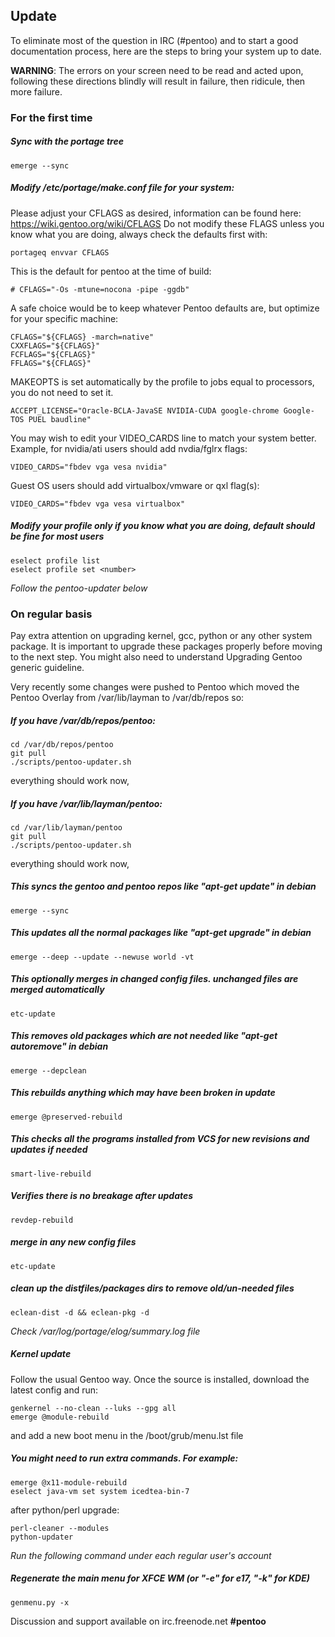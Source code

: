 ## Update

To eliminate most of the question in IRC (#pentoo) and to start a good documentation process, here are the steps to bring your system up to date.

**WARNING**: The errors on your screen need to be read and acted upon, following these directions blindly will result in failure, then ridicule, then more failure.

### For the first time

##### Sync with the portage tree
````
emerge --sync
````
##### Modify /etc/portage/make.conf file for your system:

Please adjust your CFLAGS as desired, information can be found here: https://wiki.gentoo.org/wiki/CFLAGS
Do not modify these FLAGS unless you know what you are doing, always check the defaults first with: 
````
portageq envvar CFLAGS
````
This is the default for pentoo at the time of build:
````
# CFLAGS="-Os -mtune=nocona -pipe -ggdb"
````
A safe choice would be to keep whatever Pentoo defaults are, but optimize for your specific machine:
````
CFLAGS="${CFLAGS} -march=native"
CXXFLAGS="${CFLAGS}"
FCFLAGS="${CFLAGS}"
FFLAGS="${CFLAGS}"
````
MAKEOPTS is set automatically by the profile to jobs equal to processors, you do not need to set it.
````
ACCEPT_LICENSE="Oracle-BCLA-JavaSE NVIDIA-CUDA google-chrome Google-TOS PUEL baudline"
````
You may wish to edit your VIDEO_CARDS line to match your system better.
Example, for nvidia/ati users should add nvdia/fglrx flags:
````
VIDEO_CARDS="fbdev vga vesa nvidia"
````
Guest OS users should add virtualbox/vmware or qxl flag(s):
````
VIDEO_CARDS="fbdev vga vesa virtualbox"
````
##### Modify your profile only if you know what you are doing, default should be fine for most users
````
eselect profile list
eselect profile set <number>
````
*Follow the pentoo-updater below*
### On regular basis
Pay extra attention on upgrading kernel, gcc, python or any other system package. It is important to upgrade these packages properly before moving to the next step. You might also need to understand Upgrading Gentoo generic guideline.

Very recently some changes were pushed to Pentoo which moved the Pentoo Overlay from /var/lib/layman to /var/db/repos so:

##### If you have /var/db/repos/pentoo:

````
cd /var/db/repos/pentoo
git pull
./scripts/pentoo-updater.sh
````

everything should work now,


##### If you have /var/lib/layman/pentoo:

````
cd /var/lib/layman/pentoo
git pull
./scripts/pentoo-updater.sh
````

everything should work now,


##### This syncs the gentoo and pentoo repos like "apt-get update" in debian
````
emerge --sync
````
##### This updates all the normal packages like "apt-get upgrade" in debian
````
emerge --deep --update --newuse world -vt
````
##### This optionally merges in changed config files. unchanged files are merged automatically
````
etc-update
````
##### This removes old packages which are not needed like "apt-get autoremove" in debian
````
emerge --depclean
````
##### This rebuilds anything which may have been broken in update
````
emerge @preserved-rebuild
````
##### This checks all the programs installed from VCS for new revisions and updates if needed
````
smart-live-rebuild
````
##### Verifies there is no breakage after updates
````
revdep-rebuild
````
##### merge in any new config files
````
etc-update
````
##### clean up the distfiles/packages dirs to remove old/un-needed files
````
eclean-dist -d && eclean-pkg -d
````
*Check /var/log/portage/elog/summary.log file*

##### Kernel update
Follow the usual Gentoo way. Once the source is installed, download the latest config and run:
````
genkernel --no-clean --luks --gpg all
emerge @module-rebuild
````
and add a new boot menu in the /boot/grub/menu.lst file 

##### You might need to run extra commands. For example:
````
emerge @x11-module-rebuild
eselect java-vm set system icedtea-bin-7
````
after python/perl upgrade:
````
perl-cleaner --modules
python-updater
````

*Run the following command under each regular user's account*
##### Regenerate the main menu for XFCE WM (or "-e" for e17, "-k" for KDE)
````
genmenu.py -x
````

Discussion and support available on irc.freenode.net  **#pentoo**